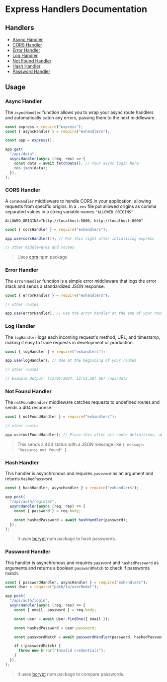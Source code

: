 # Express Handlers Documentation

## Handlers

- [Async Handler](#async-handler)
- [CORS Handler](#cors-handler)
- [Error Handler](#error-handler)
- [Log Handler](#log-handler)
- [Not Found Handler](#not-found-handler)
- [Hash Handler](#hash-handler)
- [Password Handler](#password-handler)

## Usage

### Async Handler

The `asyncHandler` function allows you to wrap your async route handlers and automatically catch any errors, passing them to the next middleware.

```javascript
const express = require("express");
const { asyncHandler } = require("exhandlers");

const app = express();

app.get(
  "/api/data",
  asyncHandler(async (req, res) => {
    const data = await fetchData(); // Your async logic here
    res.json(data);
  }),
);
```

### CORS Handler

A `corsHandler` middleware to handle CORS in your application, allowing requests from specific origins. In a `.env` file put allowed origins as comma separated values in a string variable names `"ALLOWED_ORIGINS"`

```.env
ALLOWED_ORIGINS="http://localhost:5000, http://localhost:8000"
```

```javascript
const { corsHandler } = require("exhandlers");

app.use(corsHandler()); // Put this right after intializing express

// other middlewares and routes
```

> Uses [cors](https://www.npmjs.com/package/cors) npm package

### Error Handler

The `errorHandler` function is a simple error middleware that logs the error stack and sends a standardized JSON response.

```javascript
const { errorHandler } = require("exhandlers");

// other routes

app.use(errorHandler); // Use the error handler at the end of your routes, below notFoundHandler
```

### Log Handler

The `logHandler` logs each incoming request's method, URL, and timestamp, making it easy to trace requests in development or production.

```javascript
const { logHandler } = require("exhandlers");

app.use(logHandler); // Use at the beginning of your routes

// other routes

// Example Output: [11/05/2024, 12:51:28] GET /api/data
```

### Not Found Handler

The `notFoundHandler` middleware catches requests to undefined routes and sends a 404 response.

```javascript
const { notFoundHandler } = require("exhandlers");

// other routes

app.use(notFoundHandler); // Place this after all route definitions, above errorHandler
```

> This sends a 404 status with a JSON message like `{ message: "Resource not found" }`.

### Hash Handler

This handler is asynchronous and requires `password` as an argument and returns `hashedPassword`

```js
const { hashHandler, asyncHandler } = require("exhandlers");

app.post(
  "/api/auth/register",
  asyncHandler(async (req, res) => {
    const { password } = req.body;

    const hashedPassword = await hashHandler(password);
  }),
);
```

> It uses [bcrypt](https://www.npmjs.com/package/bcrypt) npm package to hash passwords.

### Password Handler

This handler is asynchronous and requires `password` and `hashedPassword` as arguments and returns a boolean `passwordMatch` to check if passwords match.

```js
const { passwordHandler, asyncHandler } = require("exhandlers");
const User = require("path/to/userModel");

app.post(
  "/api/auth/login",
  asyncHandler(async (req, res) => {
    const { email, password } = req.body;

    const user = await User.findOne({ email });

    const hashedPassword = user.password;

    const passwordMatch = await passwordHandler(password, hashedPassword);

    if (!passwordMatch) {
      throw new Error("Invalid credentials");
    }
  }),
);
```

> It uses [bcrypt](https://www.npmjs.com/package/bcrypt) npm package to compare passwords.
